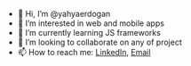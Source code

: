 - 👋 Hi, I’m @yahyaerdogan
- 👀 I’m interested in web and mobile apps
- 🌱 I’m currently learning JS frameworks
- 💞️ I’m looking to collaborate on any of project
- 📫 How to reach me: [LinkedIn](https://www.linkedin.com/in/yahyaerdogan), <a href="mailto:yahyaerdogan1199@gmail.com">Email</a> 

<!---
yahyaerdogan/yahyaerdogan is a ✨ special ✨ repository because its `README.md` (this file) appears on your GitHub profile.
You can click the Preview link to take a look at your changes.
--->
